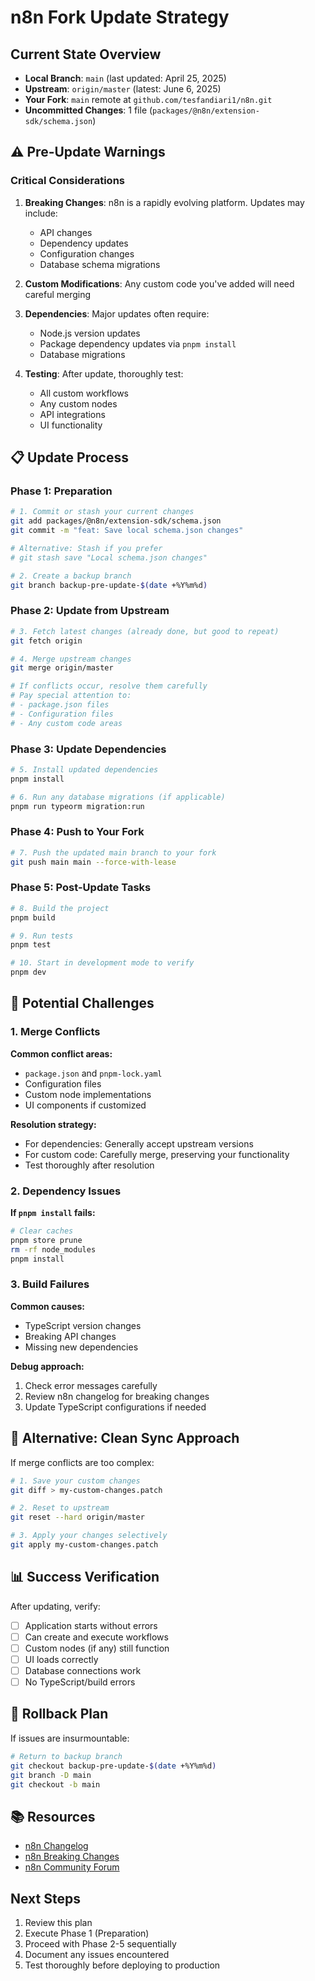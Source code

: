 # n8n Fork Update Strategy

## Current State Overview
- **Local Branch**: `main` (last updated: April 25, 2025)
- **Upstream**: `origin/master` (latest: June 6, 2025)
- **Your Fork**: `main` remote at `github.com/tesfandiari1/n8n.git`
- **Uncommitted Changes**: 1 file (`packages/@n8n/extension-sdk/schema.json`)

## ⚠️ Pre-Update Warnings

### Critical Considerations
1. **Breaking Changes**: n8n is a rapidly evolving platform. Updates may include:
   - API changes
   - Dependency updates
   - Configuration changes
   - Database schema migrations

2. **Custom Modifications**: Any custom code you've added will need careful merging

3. **Dependencies**: Major updates often require:
   - Node.js version updates
   - Package dependency updates via `pnpm install`
   - Database migrations

4. **Testing**: After update, thoroughly test:
   - All custom workflows
   - Any custom nodes
   - API integrations
   - UI functionality

## 📋 Update Process

### Phase 1: Preparation
```bash
# 1. Commit or stash your current changes
git add packages/@n8n/extension-sdk/schema.json
git commit -m "feat: Save local schema.json changes"

# Alternative: Stash if you prefer
# git stash save "Local schema.json changes"

# 2. Create a backup branch
git branch backup-pre-update-$(date +%Y%m%d)
```

### Phase 2: Update from Upstream
```bash
# 3. Fetch latest changes (already done, but good to repeat)
git fetch origin

# 4. Merge upstream changes
git merge origin/master

# If conflicts occur, resolve them carefully
# Pay special attention to:
# - package.json files
# - Configuration files
# - Any custom code areas
```

### Phase 3: Update Dependencies
```bash
# 5. Install updated dependencies
pnpm install

# 6. Run any database migrations (if applicable)
pnpm run typeorm migration:run
```

### Phase 4: Push to Your Fork
```bash
# 7. Push the updated main branch to your fork
git push main main --force-with-lease
```

### Phase 5: Post-Update Tasks
```bash
# 8. Build the project
pnpm build

# 9. Run tests
pnpm test

# 10. Start in development mode to verify
pnpm dev
```

## 🚨 Potential Challenges

### 1. Merge Conflicts
**Common conflict areas:**
- `package.json` and `pnpm-lock.yaml`
- Configuration files
- Custom node implementations
- UI components if customized

**Resolution strategy:**
- For dependencies: Generally accept upstream versions
- For custom code: Carefully merge, preserving your functionality
- Test thoroughly after resolution

### 2. Dependency Issues
**If `pnpm install` fails:**
```bash
# Clear caches
pnpm store prune
rm -rf node_modules
pnpm install
```

### 3. Build Failures
**Common causes:**
- TypeScript version changes
- Breaking API changes
- Missing new dependencies

**Debug approach:**
1. Check error messages carefully
2. Review n8n changelog for breaking changes
3. Update TypeScript configurations if needed

## 🔄 Alternative: Clean Sync Approach

If merge conflicts are too complex:

```bash
# 1. Save your custom changes
git diff > my-custom-changes.patch

# 2. Reset to upstream
git reset --hard origin/master

# 3. Apply your changes selectively
git apply my-custom-changes.patch
```

## 📊 Success Verification

After updating, verify:

- [ ] Application starts without errors
- [ ] Can create and execute workflows
- [ ] Custom nodes (if any) still function
- [ ] UI loads correctly
- [ ] Database connections work
- [ ] No TypeScript/build errors

## 🔧 Rollback Plan

If issues are insurmountable:

```bash
# Return to backup branch
git checkout backup-pre-update-$(date +%Y%m%d)
git branch -D main
git checkout -b main
```

## 📚 Resources

- [n8n Changelog](https://github.com/n8n-io/n8n/blob/master/CHANGELOG.md)
- [n8n Breaking Changes](https://docs.n8n.io/breaking-changes/)
- [n8n Community Forum](https://community.n8n.io/)

## Next Steps

1. Review this plan
2. Execute Phase 1 (Preparation)
3. Proceed with Phase 2-5 sequentially
4. Document any issues encountered
5. Test thoroughly before deploying to production